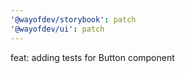 ```yaml
---
'@wayofdev/storybook': patch
'@wayofdev/ui': patch
---
```


feat: adding tests for Button component
